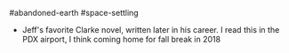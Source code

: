 #abandoned-earth #space-settling

- Jeff's favorite Clarke novel, written later in his career. I read this in the PDX airport, I think coming home for fall break in 2018